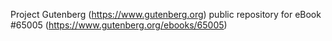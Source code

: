 Project Gutenberg (https://www.gutenberg.org) public repository for
eBook #65005 (https://www.gutenberg.org/ebooks/65005)
